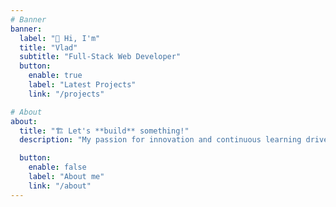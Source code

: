```yaml
---
# Banner
banner:
  label: "👋 Hi, I'm"
  title: "Vlad"
  subtitle: "Full-Stack Web Developer"
  button:
    enable: true
    label: "Latest Projects"
    link: "/projects"

# About
about:
  title: "🏗️ Let's **build** something!"
  description: "My passion for innovation and continuous learning drives me to stay at the forefront of the industry, delivering high-quality solutions that exceed expectations and contribute to the success of every project I undertake."

  button:
    enable: false
    label: "About me"
    link: "/about"
---
```

